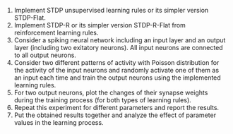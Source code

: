 1. Implement STDP unsupervised learning rules or its simpler version STDP-Flat.
2. Implement STDP-R or its simpler version STDP-R-Flat from reinforcement learning rules.
3. Consider a spiking neural network including an input layer and an output layer (including two exitatory neurons). All input neurons are connected to all output neurons.
4. Consider two different patterns of activity with Poisson distribution for the activity of the input neurons and randomly activate one of them as an input each time and train the output neurons using the implemented learning rules.
5. For two output neurons, plot the changes of their synapse weights during the training process (for both types of learning rules).
6. Repeat this experiment for different parameters and report the results.
7. Put the obtained results together and analyze the effect of parameter values in the learning process.
